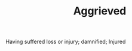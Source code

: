 ---
title: Aggrieved
letter: A
permalink: "/definitions/aggrieved.html"
body: Having suffered loss or injury; damnified; Injured
published_at: '2018-07-07'
source: Black's Law Dictionary
layout: post
---